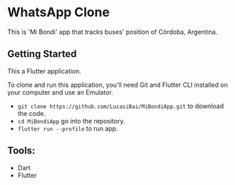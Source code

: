 # WhatsApp Clone

This is 'Mi Bondi' app that tracks buses' position of Córdoba, Argentina.
 
## Getting Started

This a Flutter application.

To clone and run this application, you'll need Git and Flutter CLI installed on your computer and
use an Emulator.

- `git clone https://github.com/LucasiBai/MiBondiApp.git` to download the code.
- `cd MiBondiApp` go into the repository.
- `flutter run --profile` to run app.


## Tools:

- Dart
- Flutter
